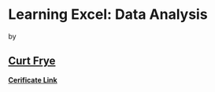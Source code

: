 # Learning Excel: Data Analysis
by 
## [Curt Frye](https://www.linkedin.com/learning/instructors/curt-frye)

[**Cerificate Link**](https://www.linkedin.com/learning/certificates/476d8e31f9a9cda48eae3ccabbdd6cea3e4f1e4a934cad2b56671b9955caf32d?trk=share_certificate)
